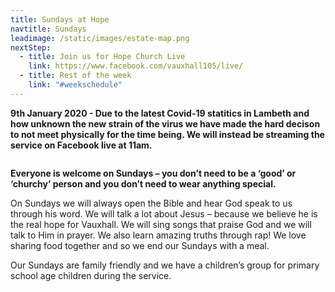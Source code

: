 ```yaml
---
title: Sundays at Hope
navtitle: Sundays
leadimage: /static/images/estate-map.png
nextStep:
  - title: Join us for Hope Church Live
    link: https://www.facebook.com/vauxhall105/live/
  - title: Rest of the week
    link: "#weekschedule"
---
```

**9th January 2020 - Due to the latest Covid-19 statitics in Lambeth and how unknown the new strain of the virus we have made the hard decison to not meet physically for the time being. We will instead be streaming the service on Facebook live at 11am.**

![]()

**Everyone is welcome on Sundays – you don’t need to be a ‘good’ or ‘churchy’ person and you don’t need to wear anything special.**

On Sundays we will always open the Bible and hear God speak to us through his word. We will talk a lot about Jesus – because we believe he is the real hope for Vauxhall. We will sing songs that praise God and we will talk to Him in prayer. We also learn amazing truths through rap! We love sharing food together and so we end our Sundays with a meal.

Our Sundays are family friendly and we have a children’s group for primary school age children during the service.